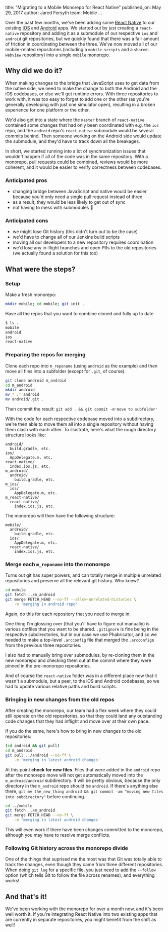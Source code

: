 title: "Migrating to a Mobile Monorepo for React Native"
published_on: May 29, 2017
author: Jared Forsyth
team: Mobile
...

Over the past few months, we've been adding some [React
Native](https://github.com/facebook/react-native) to our existing
[iOS](https://itunes.apple.com/us/app/khan-academy-you-can-learn-anything/id469863705?mt=8)
and
[Android](https://play.google.com/store/apps/details?id=org.khanacademy.android&hl=en)
apps. We started out by just creating a `react-native` repository and adding
it as a submodule of our respective `ios` and `android` git repositories, but
we quickly found that there was a fair amount of friction in coordinating
between the three. We've now moved all of our mobile-related repositories
(including a `mobile-scripts` and a `shared-webview` repository) into a single
`mobile` [monorepo](https://danluu.com/monorepo/).

## Why did we do it?

When making changes to the bridge that JavaScript uses to get data from the
native side, we need to make the change to both the Android and the iOS
codebases, or else we'll get runtime errors. With three repositories to work
with, it was too easy to forget to add one or the other (as you're generally
developing with just one simulator open), resulting in a broken experience for
one platform or the other.

We'd also get into a state where the `master` branch of `react-native`
contained some changes that had only been coordinated with e.g. the `ios`
repo, and the `android` repo's `react-native` submodule would be several
commits behind. Then someone working on the Android side would update the
submodule, and they'd have to track down all the breakages.

In short, we started running into a lot of synchronization issues that
wouldn't happen if all of the code was in the same repository. With a
monorepo, pull requests could be combined, reviews would be more coherent, and
it would be easier to verify correctness between codebases.

### Anticipated pros

- changing bridge between JavaScript and native would be easier because
  you'd only need a single pull request instead of three
- as a result, they would be less likely to get out of sync
- not having to mess with submodules 🎉

### Anticipated cons

- we might lose Git history (this didn't turn out to be the case)
- we'd have to change all of our Jenkins build scripts
- moving all our developers to a new repository requires coordination
- we'd lose any in-flight branches and open PRs to the old repositories (we
  actually found a solution for this too)

## What were the steps?

### Setup

Make a fresh monorepo:

```sh
mkdir mobile; cd mobile; git init .
```

Have all the repos that you want to combine cloned and fully up to date

```sh
$ ls .
mobile
android
ios
react-native
```

### Preparing the repos for merging

Clone each repo into `m_reponame` (using `android` as the example) and then
move all files into a subfolder (except for `.git`, of course).

```sh
git clone android m_android
cd m_android
mkdir android
mv * .* android
mv android/.git .
```

Then commit the result: `git add . && git commit -m'move to subfolder'`

With the code for each respective codebase moved into a subdirectory, we're
then able to move them all into a single repository without having them clash
with each other. To illustrate, here's what the rough directory structure
looks like:

```
android/
  build.gradle, etc.
ios/
  AppDelegate.m, etc.
react-native/
  index.ios.js, etc.
m_android/
  android/
    build.gradle, etc.
m_ios/
  ios/
    AppDelegate.m, etc.
m_react-native/
  react-native/
    index.ios.js, etc.
```

The monorepo will then have the following structure:

```
mobile/
  android/
    build.gradle, etc.
  ios/
    AppDelegate.m, etc.
  react-native/
    index.ios.js, etc.
```

### Merge each `m_reponame` into the monorepo

Turns out git has super powers, and can totally merge in multiple unrelated
repositories and preserve all the relevant git history. Who knew?

```sh
cd mobile
git fetch ../m_android
git merge FETCH_HEAD --no-ff --allow-unrelated-histories \
    -m 'merging in android repo'
```

Again, do this for each repository that you need to merge in.

One thing I'm glossing over (that you'll have to figure out manually) is
various dotfiles that you want to be shared. `.gitignore` is fine being in the
respective subdirectories, but in our case we use Phabricator, and so we
needed to make a top-level `.arcconfig` file that merged the `.arcconfig`s
from the previous three repositories.

I also had to manually bring over submodules, by re-cloning them in the new
monorepo and checking them out at the commit where they were pinned in the
pre-monorepo repositories.

And of course the `react-native` folder was in a different place now that it
wasn't a submodule, but a peer, to the iOS and Android codebases, so we had to
update various relative paths and build scripts.

### Bringing in new changes from the old repos

After creating the monorepo, our team had a flex week where they could still
operate on the old repositories, so that they could land any outstanding code
changes that they had inflight and move over at their own pace.

If you do the same, here's how to bring in new changes to the old
repositories:

```sh
(cd android && git pull)
cd m_android
git pull ../android --no-ff \
    -m 'merging in latest android changes'
```

At this point **check for new files**. Files that were added in the `android`
repo after the monorepo move will not get automatically moved into the
`m_android/android` subdirectory. It will be pretty obvious, because the only
directory in the `m_android` repo should be `android`. If there's anything
else there, `git mv the_new_thing android && git commit -am "moving new files
into subdirectory"` before continuing.

```sh
cd ../mobile
git fetch ../m_android
git merge FETCH_HEAD --no-ff \
    -m 'merging in latest android changes'
```

This will even work if there have been changes committed to the monorepo,
although you may have to resolve merge conflicts.

### Following Git history across the monorepo divide

One of the things that suprised me the most was that Git was totally able to
track the changes, even though they came from three different repositories.
When doing `git log` for a specific file, you just need to add the `--follow`
option (which tells Git to follow the file across renames), and everything
works!

## And that's it!

We've been working with the monorepo for over a month now, and it's been well
worth it. If you're integrating React Native into two existing apps that are
currently in separate repositories, you might benefit from the shift as well!
